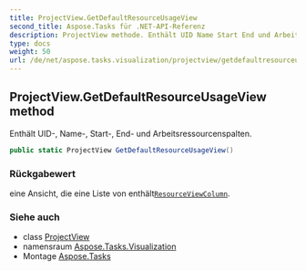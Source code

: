 ```yaml
---
title: ProjectView.GetDefaultResourceUsageView
second_title: Aspose.Tasks für .NET-API-Referenz
description: ProjectView methode. Enthält UID Name Start End und Arbeitsressourcenspalten.
type: docs
weight: 50
url: /de/net/aspose.tasks.visualization/projectview/getdefaultresourceusageview/
---
```

## ProjectView.GetDefaultResourceUsageView method

Enthält UID-, Name-, Start-, End- und Arbeitsressourcenspalten.

```csharp
public static ProjectView GetDefaultResourceUsageView()
```

### Rückgabewert

eine Ansicht, die eine Liste von enthält[`ResourceViewColumn`](../../resourceviewcolumn/).

### Siehe auch

* class [ProjectView](../)
* namensraum [Aspose.Tasks.Visualization](../../projectview/)
* Montage [Aspose.Tasks](../../../)


